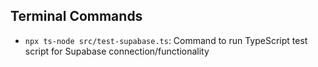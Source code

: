 ## Terminal Commands

- `npx ts-node src/test-supabase.ts`: Command to run TypeScript test script for Supabase connection/functionality